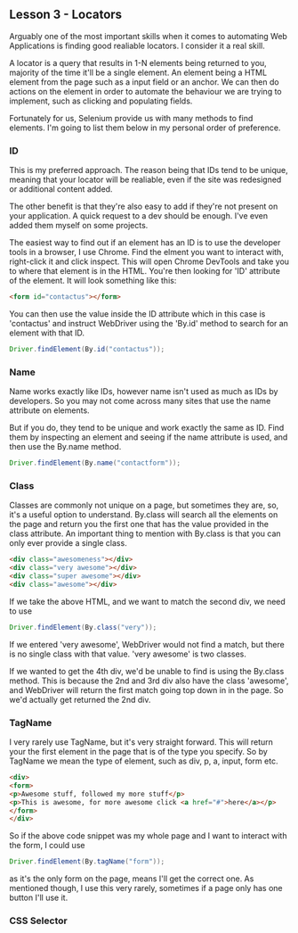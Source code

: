 ## Lesson 3 - Locators
Arguably one of the most important skills when it comes to automating Web Applications is finding good realiable locators. I consider it a real skill.   


A locator is a query that results in 1-N elements being returned to you, majority of the time it'll be a single element. An element being a HTML element from the page such as a input field or an anchor. We can then do actions on the element in order to automate the behaviour we are trying to implement, such as clicking and populating fields.

Fortunately for us, Selenium provide us with many methods to find elements. I'm going to list them below in my personal order of preference.

### ID
This is my preferred approach. The reason being that IDs tend to be unique, meaning that your locator will be realiable, even if the site was redesigned or additional content added.  

The other benefit is that they're also easy to add if they're not present on your application. A quick request to a dev should be enough. I've even added them myself on some projects.
  
The easiest way to find out if an element has an ID is to use the developer tools in a browser, I use Chrome. Find the elment you want to interact with, right-click it and click inspect. This will open Chrome DevTools and take you to where that element is in the HTML. You're then looking for 'ID' attribute of the element. It will   look something like this:

```html
<form id="contactus"></form>
```

You can then use the value inside the ID attribute which in this case is 'contactus' and instruct WebDriver using the 'By.id' method to search for an element with that ID.

```java
Driver.findElement(By.id("contactus"));
```

### Name
Name works exactly like IDs, however name isn't used as much as IDs by developers. So you may not come across many sites that use the name attribute on elements.

But if you do, they tend to be unique and work exactly the same as ID. Find them by inspecting an element and seeing if the name attribute is used, and then use the By.name method.
```java
Driver.findElement(By.name("contactform"));
```

### Class
Classes are commonly not unique on a page, but sometimes they are, so, it's a useful option to understand. By.class will search all the elements on the page and return you the first one that has the value provided in the class attribute. 
An important thing to mention with By.class is that you can only ever provide a single class.

```html
<div class="awesomeness"></div>
<div class="very awesome"></div>
<div class="super awesome"></div>
<div class="awesome"></div> 
```

If we take the above HTML, and we want to match the second div, we need to use
```java
Driver.findElement(By.class("very"));
```
If we entered 'very awesome', WebDriver would not find a match, but there is no single class with that value. 'very awesome' is two classes.

If we wanted to get the 4th div, we'd be unable to find is using the By.class method. This is because the 2nd and 3rd div also have the class 'awesome', and WebDriver will return the first match going top down in in the page. So we'd actually get returned the 2nd div.

### TagName
I very rarely use TagName, but it's very straight forward. This will return your the first element in the page that is of the type you specify. So by TagName we mean the type of element, such as div, p, a, input, form etc.

```html
<div>
<form>
<p>Awesome stuff, followed my more stuff</p>
<p>This is awesome, for more awesome click <a href="#">here</a></p>
</form>
</div>
```

So if the above code snippet was my whole page and I want to interact with the form, I could use
```java
Driver.findElement(By.tagName("form"));
```
as it's the only form on the page, means I'll get the correct one. As mentioned though, I use this very rarely, sometimes if a page only has one button I'll use it.

### CSS Selector
